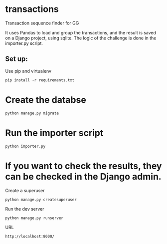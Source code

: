 # transactions
Transaction sequence finder for GG

It uses Pandas to load and group the transactions, and the result is saved on a Django project, using sqlite.
The logic of the challenge is done in the importer.py script.


## Set up:

Use pip and virtualenv

```
pip install -r requirements.txt
```

# Create the databse

```
python manage.py migrate
```

# Run the importer script
```
python importer.py
```

# If you want to check the results, they can be checked in the Django admin.

Create a superuser

```
python manage.py createsuperuser
```

Run the dev server
```
python manage.py runserver
```

URL
```
http://localhost:8000/
```
